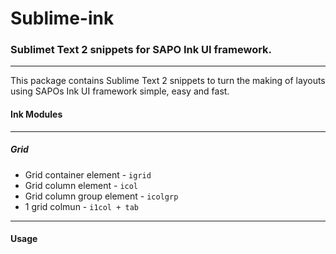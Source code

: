 # Sublime-ink

### Sublimet Text 2 snippets for SAPO Ink UI framework.
---
This package contains Sublime Text 2 snippets to turn the making of layouts using SAPOs Ink UI framework simple, easy and fast.

#### Ink Modules
---

##### Grid
* Grid container element - `igrid`
* Grid column element - `icol`
* Grid column group element - `icolgrp`
* 1 grid colmun - `i1col + tab`

---

#### Usage